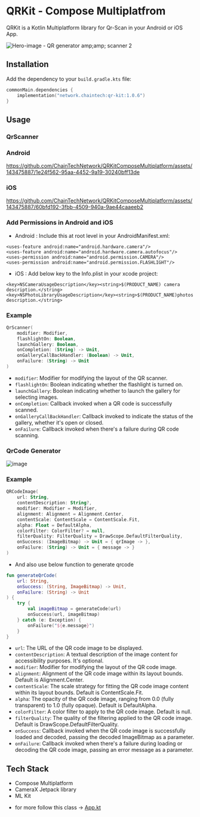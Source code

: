 # QRKit - Compose Multiplatfrom
QRKit is a Kotlin Multiplatform library for Qr-Scan in your Android or iOS App.

![Hero-image - QR generator  amp;amp; scanner 2](https://github.com/ChainTechNetwork/QRKitComposeMultiplatform/assets/143475887/b270c630-c4a4-49be-be53-d0b9693c0a80)

## Installation

Add the dependency to your `build.gradle.kts` file:

```kotlin
commonMain.dependencies {
    implementation("network.chaintech:qr-kit:1.0.6")
}
```

## Usage

### QrScanner

### Android
https://github.com/ChainTechNetwork/QRKitComposeMultiplatform/assets/143475887/1e24f562-95aa-4452-9a19-30240bff13de



### iOS
https://github.com/ChainTechNetwork/QRKitComposeMultiplatform/assets/143475887/60bfd192-3fbb-4509-940a-9ae44caaeeb2



### Add Permissions in Android and iOS

- Android : Include this at root level in your AndroidManifest.xml:

```
<uses-feature android:name="android.hardware.camera"/>
<uses-feature android:name="android.hardware.camera.autofocus"/>
<uses-permission android:name="android.permission.CAMERA"/>
<uses-permission android:name="android.permission.FLASHLIGHT"/>
```

- iOS : Add below key to the Info.plist in your xcode project:

```
<key>NSCameraUsageDescription</key><string>$(PRODUCT_NAME) camera description.</string>
<key>NSPhotoLibraryUsageDescription</key><string>$(PRODUCT_NAME)photos description.</string>
```

### Example

```kotlin
QrScanner(
    modifier: Modifier,
    flashlightOn: Boolean,
    launchGallery: Boolean,
    onCompletion: (String) -> Unit,
    onGalleryCallBackHandler: (Boolean) -> Unit,
    onFailure: (String) -> Unit
)
```

* `modifier`: Modifier for modifying the layout of the QR scanner.
* `flashlightOn`: Boolean indicating whether the flashlight is turned on.
* `launchGallery`: Boolean indicating whether to launch the gallery for selecting images.
* `onCompletion`: Callback invoked when a QR code is successfully scanned.
* `onGalleryCallBackHandler`: Callback invoked to indicate the status of the gallery, whether it's open or closed.
* `onFailure`: Callback invoked when there's a failure during QR code scanning.

### QrCode Generator

![image](https://github.com/ChainTechNetwork/QRKitComposeMultiplatform/assets/143475887/470f6547-5121-4c19-ab51-74c14bf284ba)

### Example

```kotlin
QRCodeImage(
    url: String,
    contentDescription: String?,
    modifier: Modifier = Modifier,
    alignment: Alignment = Alignment.Center,
    contentScale: ContentScale = ContentScale.Fit,
    alpha: Float = DefaultAlpha,
    colorFilter: ColorFilter? = null,
    filterQuality: FilterQuality = DrawScope.DefaultFilterQuality,
    onSuccess: (ImageBitmap) -> Unit = { qrImage -> },
    onFailure: (String) -> Unit = { message -> }
)
```

- And also use below function to generate qrcode

```kotlin
fun generateQrCode(
    url: String,
    onSuccess: (String, ImageBitmap) -> Unit,
    onFailure: (String) -> Unit
) {
    try {
        val imageBitmap = generateCode(url)
        onSuccess(url, imageBitmap)
    } catch (e: Exception) {
        onFailure("${e.message}")
    }
}
```

* `url`: The URL of the QR code image to be displayed.
* `contentDescription`: A textual description of the image content for accessibility purposes. It's optional.
* `modifier`: Modifier for modifying the layout of the QR code image.
* `alignment`: Alignment of the QR code image within its layout bounds. Default is Alignment.Center.
* `contentScale`: The scale strategy for fitting the QR code image content within its layout bounds. Default is ContentScale.Fit.
* `alpha`: The opacity of the QR code image, ranging from 0.0 (fully transparent) to 1.0 (fully opaque). Default is DefaultAlpha.
* `colorFilter`: A color filter to apply to the QR code image. Default is null.
* `filterQuality`: The quality of the filtering applied to the QR code image. Default is DrawScope.DefaultFilterQuality.
* `onSuccess`: Callback invoked when the QR code image is successfully loaded and decoded, passing the decoded ImageBitmap as a parameter.
* `onFailure`: Callback invoked when there's a failure during loading or decoding the QR code image, passing an error message as a parameter.


## Tech Stack
* Compose Multiplatform
* CameraX Jetpack library
* ML Kit

- for more follow this class -> [App.kt](https://github.com/ChainTechNetwork/QRKitComposeMultiplatform/blob/main/composeApp/src/commonMain/kotlin/chaintech/qrkit/demo/App.kt)
